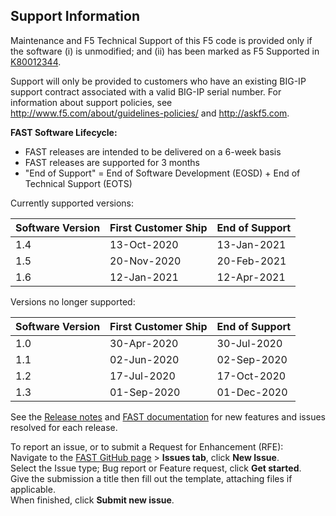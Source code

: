 ## Support Information

Maintenance and F5 Technical Support of this F5 code is provided only if the software (i) is unmodified; and (ii) has been marked as F5 Supported in [K80012344](https://support.f5.com/csp/article/K80012344). 

Support will only be provided to customers who have an existing BIG-IP support contract associated with a valid BIG-IP serial number. For information about support policies, see http://www.f5.com/about/guidelines-policies/ and http://askf5.com.

**FAST Software Lifecycle:**

* FAST releases are intended to be delivered on a 6-week basis 
* FAST releases are supported for 3 months 
* "End of Support" = End of Software Development (EOSD) + End of Technical Support (EOTS)

Currently supported versions:

| Software Version | First Customer Ship | End of Support |
| ---------------- | ------------------- | -------------- |
| 1.4              | 13-Oct-2020         | 13-Jan-2021    |
| 1.5              | 20-Nov-2020         | 20-Feb-2021    |
| 1.6              | 12-Jan-2021         | 12-Apr-2021    |


Versions no longer supported:

| Software Version | First Customer Ship | End of Support |
| ---------------- | ------------------- | -------------- |
| 1.0              | 30-Apr-2020         | 30-Jul-2020    |
| 1.1              | 02-Jun-2020         | 02-Sep-2020    |
| 1.2              | 17-Jul-2020         | 17-Oct-2020    |
| 1.3              | 01-Sep-2020         | 01-Dec-2020    |

See the [Release notes](https://github.com/F5Networks/f5-appsvcs-templates/releases) and [FAST documentation](https://clouddocs.f5.com/products/extensions/f5-appsvcs-templates/latest/) for new features and issues resolved for each release.

To report an issue, or to submit a Request for Enhancement (RFE):  
Navigate to the [FAST GitHub page](https://github.com/F5Networks/f5-appsvcs-templates) > **Issues tab**, click **New Issue**.  
Select the Issue type; Bug report or Feature request, click **Get started**.  
Give the submission a title then fill out the template, attaching files if applicable.  
When finished, click **Submit new issue**. 
